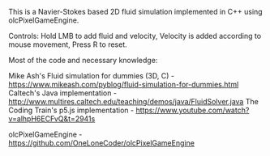 This is a Navier-Stokes based 2D fluid simulation implemented in C++ using olcPixelGameEngine.


Controls:
Hold LMB to add fluid and velocity,
Velocity is added according to mouse movement,
Press R to reset.


Most of the code and necessary knowledge:


Mike Ash's Fluid simulation for dummies (3D, C) - https://www.mikeash.com/pyblog/fluid-simulation-for-dummies.html
Caltech's Java implementation - http://www.multires.caltech.edu/teaching/demos/java/FluidSolver.java
The Coding Train's p5.js implementation - https://www.youtube.com/watch?v=alhpH6ECFvQ&t=2941s


olcPixelGameEngine - https://github.com/OneLoneCoder/olcPixelGameEngine
